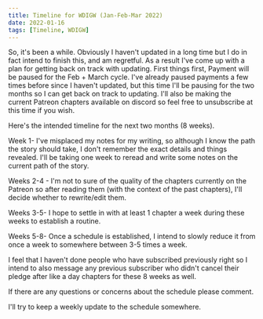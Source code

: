 ```yaml
---
title: Timeline for WDIGW (Jan-Feb-Mar 2022)
date: 2022-01-16
tags: [Timeline, WDIGW]
---
```


So, it's been a while. Obviously I haven't updated in a long time but I do in fact intend to finish this, and am regretful. As a result I've come up with a plan for getting back on track with updating.
First things first, Payment will be paused for the Feb + March cycle.
I've already paused payments a few times before since I haven't updated, but this time I'll be pausing for the two months so I can get back on track to updating. I'll also be making the current Patreon chapters available on discord so feel free to unsubscribe at this time if you wish. 


Here's the intended timeline for the next two months (8 weeks).


Week 1- I've misplaced my notes for my writing, so although I know the path the story should take, I don't remember the exact details and things revealed. I'll be taking one week to reread and write some notes on the current path of the story.


Weeks 2-4 - I'm not to sure of the quality of the chapters currently on the Patreon so after reading them (with the context of the past chapters), I'll decide whether to rewrite/edit them.


Weeks 3-5- I hope to settle in with at least 1 chapter a week during these weeks to establish a routine.


Weeks 5-8- Once a schedule is established, I intend to slowly reduce it from once a week to somewhere between 3-5 times a week.


I feel that I haven't done people who have subscribed previously right so I intend to also message any previous subscriber who didn't 
cancel their pledge after like a day chapters for these 8 weeks as well.


If there are any questions or concerns about the schedule please comment.


I'll try to keep a weekly update to the schedule somewhere. 